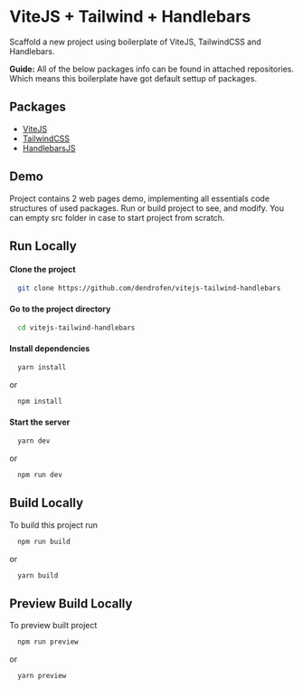 # ViteJS + Tailwind + Handlebars

Scaffold a new project using boilerplate of ViteJS, TailwindCSS and Handlebars.

**Guide:** All of the below packages info can be found in attached repositories.
Which means this boilerplate have got default settup of packages.

## Packages

- [ViteJS](https://github.com/vitejs/vite)
- [TailwindCSS](https://github.com/tailwindlabs/tailwindcss)
- [HandlebarsJS](https://github.com/alexlafroscia/vite-plugin-handlebars)

## Demo

Project contains 2 web pages demo, implementing all essentials code structures of used packages.
Run or build project to see, and modify. You can empty src folder in case to start project from scratch.

## Run Locally

#### Clone the project

```bash
  git clone https://github.com/dendrofen/vitejs-tailwind-handlebars
```

#### Go to the project directory

```bash
  cd vitejs-tailwind-handlebars
```

#### Install dependencies

```bash
  yarn install
```

or

```bash
  npm install
```

#### Start the server

```bash
  yarn dev
```

or

```bash
  npm run dev
```

## Build Locally

To build this project run

```bash
  npm run build
```

or

```bash
  yarn build
```

## Preview Build Locally

To preview built project

```bash
  npm run preview
```

or

```bash
  yarn preview
```
